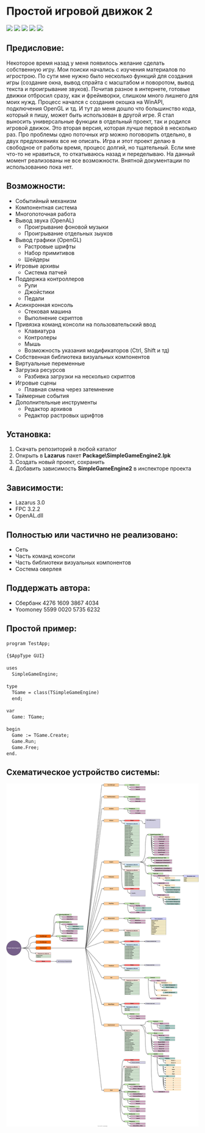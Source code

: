 # Простой игровой движок 2

![](https://img.shields.io/github/stars/accuratealx/SimpleGameEngine2)
![](https://img.shields.io/github/downloads/accuratealx/SimpleGameEngine2/total)
![](https://img.shields.io/github/repo-size/accuratealx/SimpleGameEngine2)
![](https://img.shields.io/github/last-commit/accuratealx/SimpleGameEngine2)
![](https://img.shields.io/github/languages/top/accuratealx/SimpleGameEngine2)

## Предисловие:
Некоторое время назад у меня появилось желание сделать собственную игру. Мои поиски начались с изучения материалов по игрострою. По сути мне нужно было несколько функций для создания игры (создание окна, вывод спрайта с масштабом и поворотом, вывод текста и проигрывание звуков). Почитав разное в интернете, готовые движки отбросил сразу, как и фреймворки, слишком много лишнего для моих нужд. Процесс начался с создания окошка на WinAPI, подключения OpenGL и тд. И тут до меня дошло что большинство кода, который я пишу, может быть использован в другой игре. Я стал выносить универсальные функции в отдельный проект, так и родился игровой движок. Это вторая версия, которая лучше первой в несколько раз. Про проблемы одно поточных игр можно поговорить отдельно, в двух предложениях все не описать. Игра и этот проект делаю в свободное от работы время, процесс долгий, но тщательный. Если мне что-то не нравиться, то откатываюсь назад и переделываю. На данный момент реализованы не все возможности. Внятной документации по использованию пока нет.

## Возможности:
- Событийный механизм
- Компонентная система
- Многопоточная работа
- Вывод звука (OpenAL)
  - Проигрывание фоновой музыки
  - Проигрывание отдельных зыуков
- Вывод графики (OpenGL)
  - Растровые шрифты
  - Набор примитивов
  - Шейдеры
- Игровые архивы
  - Система патчей
- Поддержка контроллеров
  - Рули
  - Джойстики
  - Педали
- Асинхронная консоль
  - Стековая машина
  - Выполнение скриптов
- Привязка команд консоли на пользовательский ввод
  - Клавиатура
  - Контролеры
  - Мышь
  - Возможность указания модификаторов (Ctrl, Shift и тд)
- Собственная библиотека визуальных компонентов
- Виртуальные переменные
- Загрузка ресурсов
  - Разбивка загрузки на несколько скриптов
- Игровые сцены
  - Плавная смена через затемнение
- Таймерные события
- Дополнительные инструменты
  - Редактор архивов
  - Редактор растровых шрифтов

## Установка:
1. Скачать репозиторий в любой каталог
2. Оnкрыть в **Lazarus** пакет **Package\SimpleGameEngine2.lpk**
3. Создать новый проект, сохранить
4. Добавить зависимость **SimpleGameEngine2** в инспекторе проекта

## Зависимости:
- Lazarus 3.0
- FPC 3.2.2
- OpenAL.dll

## Полностью или частично не реализовано:
- Сеть
- Часть команд консоли
- Часть библиотеки визуальных компонентов
- Состема оверлея

## Поддержать автора:
- Сбербанк 4276 1609 3867 4034
- Yoomoney 5599 0020 5735 6232

## Простой пример:
```
program TestApp;

{$AppType GUI}

uses
  SimpleGameEngine;

type
  TGame = class(TSimpleGameEngine)  
  end;
  
var
  Game: TGame;
  
begin
  Game := TGame.Create;
  Game.Run;
  Game.Free;
end.
```

## Схематическое устройство системы:
![Схема](https://github.com/accuratealx/SimpleGameEngine2/raw/master/Doc/Схема.svg)
